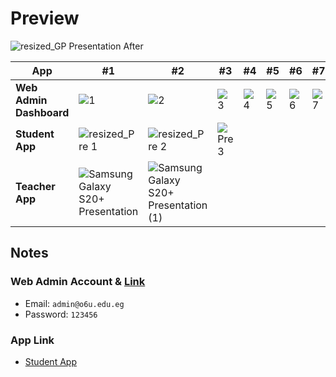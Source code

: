 # Preview

![resized_GP Presentation After](https://github.com/user-attachments/assets/cce27fe6-72c9-40f4-90a9-691867b1bd8b)








App | #1 | #2 | #3 | #4 | #5 | #6 | #7 | #8 | #9 
--- | --- | --- | --- |--- |--- |--- |--- |--- |--- 
**Web Admin Dashboard** | ![1](https://github.com/user-attachments/assets/733628f1-106f-4aed-a22c-3371d085361c) | ![2](https://github.com/user-attachments/assets/09f51230-8e4d-4f15-887a-c4d481a3a46d) | ![3](https://github.com/user-attachments/assets/756d9ccb-022e-48e8-8346-eb0124f26de2) | ![4](https://github.com/user-attachments/assets/fac8319b-bf3a-41b3-bc40-9cb241383ebc) | ![5](https://github.com/user-attachments/assets/6f68248f-829d-403f-ac6e-2d1c09ace2a3) | ![6](https://github.com/user-attachments/assets/f5558720-1369-4342-9507-11e84f4eeafd) | ![7](https://github.com/user-attachments/assets/783ae66c-3dea-4ee8-bdbd-3d0e5faf8eae) | ![8](https://github.com/user-attachments/assets/7f64fd73-a8f9-4d28-9c9d-d7ad66208476) | ![9](https://github.com/user-attachments/assets/2a3bde06-48c5-429a-a6d5-39c54d2d1978)
**Student App** | ![resized_Pre 1](https://github.com/user-attachments/assets/f8a60b82-dd78-4f03-8afb-18af03675ba6) | ![resized_Pre 2](https://github.com/user-attachments/assets/0e6522bf-0755-473a-bfe7-5f79e920ed41)| ![Pre 3](https://github.com/user-attachments/assets/164bcb9f-52ec-4d36-b845-b2edb17d096e)||||||
**Teacher App** | ![Samsung Galaxy S20+ Presentation](https://github.com/user-attachments/assets/71db7660-4e66-4711-a8a4-53e635cb696e) |  ![Samsung Galaxy S20+ Presentation (1)](https://github.com/user-attachments/assets/f0638738-9db9-4401-829e-f2419345a52a) |||||||



## Notes 

### Web Admin Account & [Link](https://admin-beta-three.vercel.app/#/)

- Email: `admin@o6u.edu.eg`
- Password: `123456`


### App Link 

-  [Student App](https://drive.google.com/file/d/1m0DMd5CgFStJLBBeLIsLauRhkfFk9SUU/view?usp=sharing)

